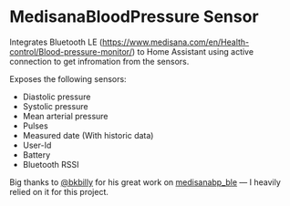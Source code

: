 # MedisanaBloodPressure Sensor
Integrates Bluetooth LE (https://www.medisana.com/en/Health-control/Blood-pressure-monitor/) to Home Assistant using active connection to get infromation from the sensors.

Exposes the following sensors:
 - Diastolic pressure
 - Systolic pressure
 - Mean arterial pressure
 - Pulses
 - Measured date (With historic data)
 - User-Id
 - Battery
 - Bluetooth RSSI

Big thanks to [@bkbilly](https://github.com/bkbilly) for his great work on [medisanabp_ble](https://github.com/bkbilly/medisanabp_ble) — I heavily relied on it for this project.
